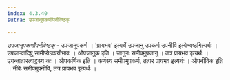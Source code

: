 ```yaml
---
index: 4.3.40
sutra: उपजानूपकर्णोपनीवेष्ठक्

---
```

_उपजानूपकर्णोपनीवेष्ठक्_ - उपजानूपकर्ण । 'प्रायभव' इत्यर्थे उपजानु उपकर्ण उपनीवि इत्येभ्यष्ठगित्यर्थः । उपजान्वादिषु सामीप्येऽव्ययीभावः । औपजानुक इति । जानुनः समीपमुपजानु । तत्र प्रायभव इत्यर्थः । उगन्तात्परत्वाट्ठस्य कः । औपकर्णिक इति । कर्णस्य समीपमुपकर्ण, तत्पर प्रायभव इत्यर्थः । औपनीविक इति । नीवेः समीपमुपनीवि, तत्र प्रायभव इत्यर्थः ।
